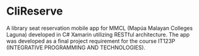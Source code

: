 # CliReserve
A library seat reservation mobile app for MMCL (Mapúa Malayan Colleges Laguna) developed in C# Xamarin utilizing RESTful architecture. The app was developed as a final project requirement for the course IT123P (INTEGRATIVE PROGRAMMING AND TECHNOLOGIES).

